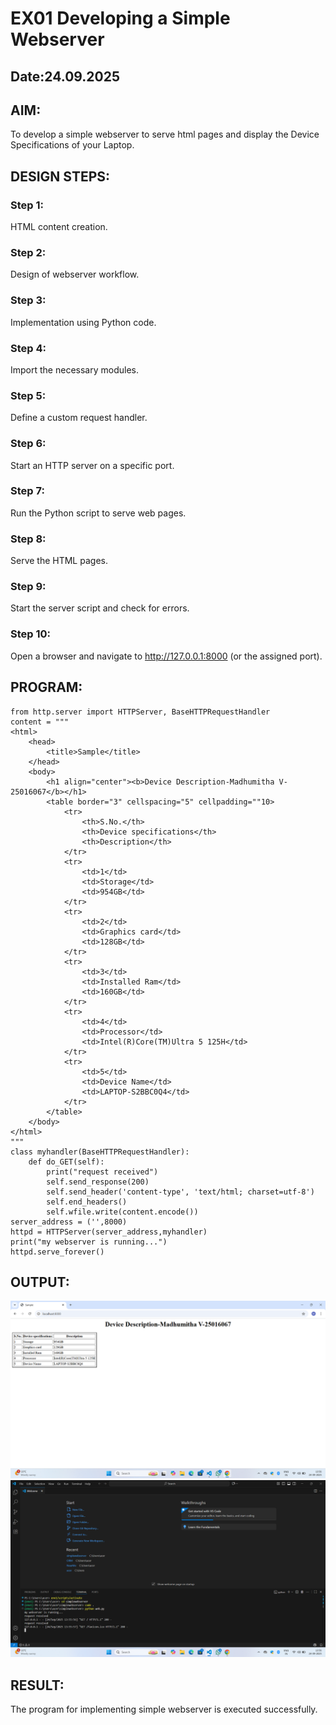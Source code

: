 # EX01 Developing a Simple Webserver
## Date:24.09.2025

## AIM:
To develop a simple webserver to serve html pages and display the Device Specifications of your Laptop.

## DESIGN STEPS:
### Step 1: 
HTML content creation.

### Step 2:
Design of webserver workflow.

### Step 3:
Implementation using Python code.

### Step 4:
Import the necessary modules.

### Step 5:
Define a custom request handler.

### Step 6:
Start an HTTP server on a specific port.

### Step 7:
Run the Python script to serve web pages.

### Step 8:
Serve the HTML pages.

### Step 9:
Start the server script and check for errors.

### Step 10:
Open a browser and navigate to http://127.0.0.1:8000 (or the assigned port).

## PROGRAM:
```
from http.server import HTTPServer, BaseHTTPRequestHandler
content = """
<html>
    <head>
        <title>Sample</title>
    </head>
    <body>
        <h1 align="center"><b>Device Description-Madhumitha V-25016067</b></h1>
        <table border="3" cellspacing="5" cellpadding=""10>
            <tr> 
                <th>S.No.</th>
                <th>Device specifications</th>
                <th>Description</th>
            </tr>
            <tr>
                <td>1</td>
                <td>Storage</td>
                <td>954GB</td>
            </tr>
            <tr>
                <td>2</td>
                <td>Graphics card</td>
                <td>128GB</td>
            </tr>
            <tr>
                <td>3</td>
                <td>Installed Ram</td>
                <td>160GB</td>
            </tr>
            <tr>
                <td>4</td>
                <td>Processor</td>
                <td>Intel(R)Core(TM)Ultra 5 125H</td>
            </tr>
            <tr>
                <td>5</td>
                <td>Device Name</td>
                <td>LAPTOP-S2BBC0Q4</td>
            </tr>
        </table>
    </body>
</html>
"""
class myhandler(BaseHTTPRequestHandler):
    def do_GET(self):
        print("request received")
        self.send_response(200)
        self.send_header('content-type', 'text/html; charset=utf-8')
        self.end_headers()
        self.wfile.write(content.encode())
server_address = ('',8000)
httpd = HTTPServer(server_address,myhandler)
print("my webserver is running...")
httpd.serve_forever()
```

## OUTPUT:
![alt text](<Screenshot (19).png>)
![alt text](<Screenshot (21).png>)




## RESULT:
The program for implementing simple webserver is executed successfully.
